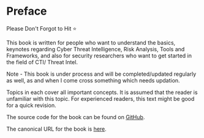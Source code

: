# Preface

Please Don't Forgot to Hit ⭐

This book is written for people who want to understand the basics, keynotes regarding Cyber Threat Intelligence, Risk Analysis, Tools and Frameworks, and also for security researchers who want to get started in the field of CTI/ Threat Intel.

Note - This book is under process and will be completed/updated regularly as well, as and when I come cross something which needs updation.

Topics in each cover all important concepts. It is assumed that the reader is unfamiliar with this topic. For experienced readers, this text might be good for a quick revision.

The source code for the book can be found on [GitHub](https://github.com/NucleiAv/CTIHandbook).

The canonical URL for the book is [here](https://nuclei-av.gitbook.io/cyber-threat-intelligence).
